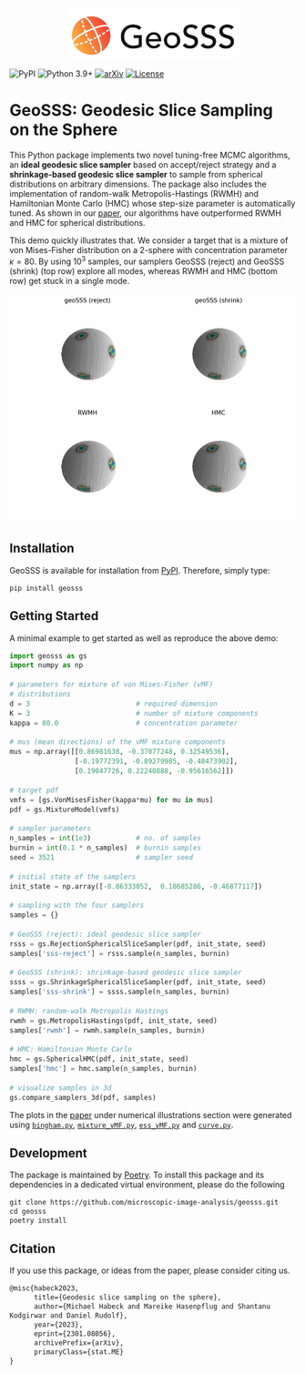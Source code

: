 <p align="center">
<img src="https://raw.githubusercontent.com/microscopic-image-analysis/geosss/927ff8c8187b88a1a72725c4e450ae0f0523431b/assets/logo.svg" width="300">
</p>

![PyPI](https://img.shields.io/pypi/v/geosss)
![Python 3.9+](https://img.shields.io/badge/python-3.9+-green.svg)
[![arXiv](https://img.shields.io/badge/DOI-10.1038%2Fs41586--020--2649--2-blue)](
https://doi.org/10.48550/arXiv.2301.08056)
[![License](https://img.shields.io/badge/License-BSD_3--Clause-purple.svg)](https://opensource.org/licenses/BSD-3-Clause)

# GeoSSS: Geodesic Slice Sampling on the Sphere

This Python package implements two novel tuning-free MCMC algorithms, an **ideal geodesic slice sampler** based on accept/reject strategy and a **shrinkage-based geodesic slice sampler** to sample from spherical distributions on arbitrary dimensions. The package also includes the implementation of random-walk Metropolis-Hastings (RWMH) and Hamiltonian Monte Carlo (HMC) whose step-size parameter is automatically tuned.
As shown in our [paper](https://doi.org/10.48550/arXiv.2301.08056), our algorithms have outperformed RWMH and HMC for spherical distributions. 

This demo quickly illustrates that. We consider a target that is a mixture of von Mises-Fisher distribution on a 2-sphere with concentration parameter $\kappa=80$. By using $10^3$ samples, our samplers GeoSSS (reject) and GeoSSS (shrink) (top row) explore all modes, whereas RWMH and HMC (bottom row) get stuck in a single mode. 

![animation_vMF](https://github.com/microscopic-image-analysis/geosss/blob/927ff8c8187b88a1a72725c4e450ae0f0523431b/assets/animation_vMF.gif?raw=true)

## Installation

GeoSSS is available for installation from [PyPI](https://pypi.org/project/geosss/). Therefore, simply type:

```
pip install geosss
```

## Getting Started

A minimal example to get started as well as reproduce the above demo:

```python
import geosss as gs
import numpy as np

# parameters for mixture of von Mises-Fisher (vMF)
# distributions
d = 3                          # required dimension
K = 3                          # number of mixture components
kappa = 80.0                   # concentration parameter

# mus (mean directions) of the vMF mixture components
mus = np.array([[0.86981638, -0.37077248, 0.32549536],
                [-0.19772391, -0.89279985, -0.40473902],
                [0.19047726, 0.22240888, -0.95616562]])

# target pdf
vmfs = [gs.VonMisesFisher(kappa*mu) for mu in mus]
pdf = gs.MixtureModel(vmfs)

# sampler parameters
n_samples = int(1e3)           # no. of samples
burnin = int(0.1 * n_samples)  # burnin samples
seed = 3521                    # sampler seed

# initial state of the samplers
init_state = np.array([-0.86333052,  0.18685286, -0.46877117])

# sampling with the four samplers
samples = {}

# GeoSSS (reject): ideal geodesic slice sampler
rsss = gs.RejectionSphericalSliceSampler(pdf, init_state, seed)
samples['sss-reject'] = rsss.sample(n_samples, burnin)

# GeoSSS (shrink): shrinkage-based geodesic slice sampler
ssss = gs.ShrinkageSphericalSliceSampler(pdf, init_state, seed)
samples['sss-shrink'] = ssss.sample(n_samples, burnin)

# RWMH: random-walk Metropolis Hastings
rwmh = gs.MetropolisHastings(pdf, init_state, seed)
samples['rwmh'] = rwmh.sample(n_samples, burnin)

# HMC: Hamiltonian Monte Carlo
hmc = gs.SphericalHMC(pdf, init_state, seed)
samples['hmc'] = hmc.sample(n_samples, burnin)

# visualize samples in 3d
gs.compare_samplers_3d(pdf, samples)
```

The plots in the [paper](https://doi.org/10.48550/arXiv.2301.08056) under numerical illustrations section were generated using [`bingham.py`](scripts/bingham.py), [`mixture_vMF.py`](scripts/mixture_vMF.py), [`ess_vMF.py`](scripts/ess_vMF.py) and [`curve.py`](scripts/curve.py).

## Development

The package is maintained by [Poetry](https://python-poetry.org/). To install this package and its dependencies in a dedicated virtual environment, please do the following

```
git clone https://github.com/microscopic-image-analysis/geosss.git
cd geosss
poetry install
```

## Citation

If you use this package, or ideas from the paper, please consider citing us.
```
@misc{habeck2023,
      title={Geodesic slice sampling on the sphere}, 
      author={Michael Habeck and Mareike Hasenpflug and Shantanu Kodgirwar and Daniel Rudolf},
      year={2023},
      eprint={2301.08056},
      archivePrefix={arXiv},
      primaryClass={stat.ME}
}
```

